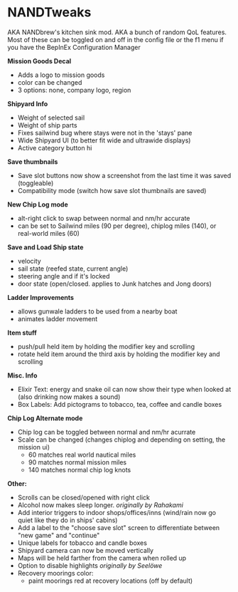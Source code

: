 # NANDTweaks
AKA NANDbrew's kitchen sink mod. AKA a bunch of random QoL features.
Most of these can be toggled on and off in the config file or the f1 menu if you have the BepInEx Configuration Manager

**Mission Goods Decal**
- Adds a logo to mission goods
- color can be changed
- 3 options: none, company logo, region

**Shipyard Info**
- Weight of selected sail
- Weight of ship parts
- Fixes sailwind bug where stays were not in the 'stays' pane
- Wide Shipyard UI (to better fit wide and ultrawide displays)
- Active category button hi

**Save thumbnails**
- Save slot buttons now show a screenshot from the last time it was saved (toggleable)
- Compatibility mode (switch how save slot thumbnails are saved)

**New Chip Log mode**
- alt-right click to swap between normal and nm/hr accurate
- can be set to Sailwind miles (90 per degree), chiplog miles (140), or real-world miles (60)

**Save and Load Ship state**
- velocity
- sail state (reefed state, current angle)
- steering angle and if it's locked
- door state (open/closed. applies to Junk hatches and Jong doors)

**Ladder Improvements**
- allows gunwale ladders to be used from a nearby boat
- animates ladder movement

**Item stuff**
- push/pull held item by holding the modifier key and scrolling
- rotate held item around the third axis by holding the modifier key and scrolling

**Misc. Info**
- Elixir Text: energy and snake oil can now show their type when looked at (also drinking now makes a sound)
- Box Labels: Add pictograms to tobacco, tea, coffee and candle boxes

**Chip Log Alternate mode**
- Chip log can be toggled between normal and nm/hr acurrate
- Scale can be changed (changes chiplog and depending on setting, the mission ui)
  - 60 matches real world nautical miles
  - 90 matches normal mission miles
  - 140 matches normal chip log knots

**Other:**
- Scrolls can be closed/opened with right click
- Alcohol now makes sleep longer. _originally by Rahakami_
- Add interior triggers to indoor shops/offices/inns (wind/rain now go quiet like they do in ships' cabins)
- Add a label to the "choose save slot" screen to differentiate between "new game" and "continue"
- Unique labels for tobacco and candle boxes
- Shipyard camera can now be moved vertically
- Maps will be held farther from the camera when rolled up
- Option to disable highlights _originally by Seelöwe_
- Recovery moorings color:
  - paint moorings red at recovery locations (off by default)
